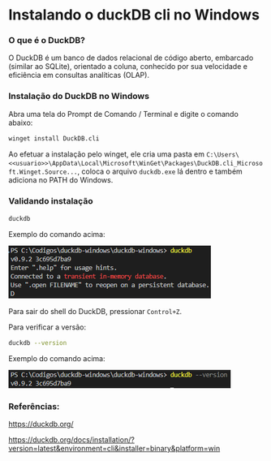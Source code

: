 # Instalando o duckDB cli no Windows

### O que é o DuckDB?

O DuckDB é um banco de dados relacional de código aberto, embarcado (similar ao SQLite), orientado a coluna, conhecido por sua velocidade e eficiência em consultas analíticas (OLAP). 

### Instalação do DuckDB no Windows

Abra uma tela do Prompt de Comando / Terminal e digite o comando abaixo:

``` bash copy
winget install DuckDB.cli
```

Ao efetuar a instalação pelo winget, ele cria uma pasta em `C:\Users\<<usuario>>\AppData\Local\Microsoft\WinGet\Packages\DuckDB.cli_Microsoft.Winget.Source...`, coloca o arquivo `duckdb.exe` lá dentro e também adiciona no PATH do Windows.

### Validando instalação

``` bash copy
duckdb
```

Exemplo do comando acima:

![Alt text](image.png)

Para sair do shell do DuckDB, pressionar `Control+Z`.

Para verificar a versão:

``` bash copy
duckdb --version
```
Exemplo do comando acima:

![Alt text](image-1.png)


### Referências:
https://duckdb.org/

https://duckdb.org/docs/installation/?version=latest&environment=cli&installer=binary&platform=win

